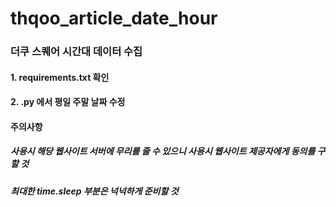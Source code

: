 # thqoo_article_date_hour
### 더쿠 스퀘어 시간대 데이터 수집
#### 1. requirements.txt 확인
#### 2. .py 에서 평일 주말 날짜 수정

#### 주의사항
##### 사용시 해당 웹사이트 서버에 무리를 줄 수 있으니 사용시 웹사이트 제공자에게 동의를 구할 것
##### 최대한 time.sleep 부분은 넉넉하게 준비할 것